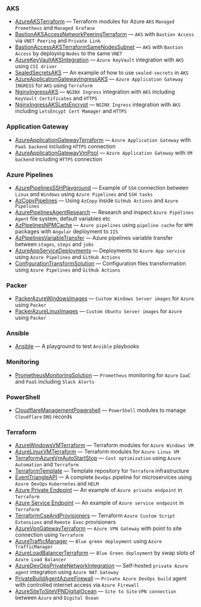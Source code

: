 ### AKS

- [AzureAKSTerraform](https://github.com/kolosovpetro/AzureAKSTerraform) &mdash; Terraform modules for Azure `AKS` `Managed Prometheus` and `Managed Grafana`
- [BastionAKSAccessNetworkPeeringTerraform](https://github.com/kolosovpetro/BastionAKSAccessNetworkPeeringTerraform) &mdash; `AKS` with `Bastion Access` via `VNET Peering` and `Private Link`
- [BastionAccessAKSTerraformSameNodesSubnet](https://github.com/kolosovpetro/BastionAccessAKSTerraformSameNodesSubnet) &mdash; `AKS` with `Bastion Access` by deploying `Nodes` to the same `VNET`
- [AzureKeyVaultAKSIntegration](https://github.com/kolosovpetro/AzureKeyVaultAKSIntegration) &mdash; `Azure KeyVault` integration with `AKS` using `CSI driver`
- [SealedSecretsAKS](https://github.com/kolosovpetro/SealedSecretsAKS) &mdash; An example of how to use `sealed-secrets` in `AKS`
- [AzureApplicationGatewayIngressAKS](https://github.com/kolosovpetro/AzureApplicationGatewayIngressAKS) &mdash; `Azure Application Gateway` `INGRESS` for `AKS` using `Terraform`
- [NginxIngressAKS](https://github.com/kolosovpetro/NginxIngressAKS) &mdash; `NGINX Ingress` integration with `AKS` including `KeyVault Certificates` and `HTTPS`
- [NginxIngressAKSLetsEncrypt](https://github.com/kolosovpetro/NginxIngressAKSLetsEncrypt) &mdash; `NGINX Ingress` integration with `AKS` including `LetsEncypt Cert Mamager` and `HTTPS`

### Application Gateway

- [AzureApplicationGatewayTerraform](https://github.com/kolosovpetro/AzureApplicationGatewayTerraform) &mdash; `Azure Application Gateway` with `PaaS backend` including `HTTPS` connection
- [AzureApplicationGatewayVmPool](https://github.com/kolosovpetro/AzureApplicationGatewayVmPool) &mdash; `Azure Application Gateway` with `VM backend` including `HTTPS` connection

### Azure Pipelines

- [AzurePipelinesSSHPlayground](https://github.com/kolosovpetro/AzurePipelinesSSHPlayground) &mdash; Example of `SSH` connection between `Linux` and `Windows` using `Azure Pipelines` and `SSH tasks`
- [AzCopyPipelines](https://github.com/kolosovpetro/AzCopyPipelines) &mdash; Using `AzCopy` inside `GitHub Actions` and `Azure Pipelines`
- [AzurePipelinesAgentResearch](https://github.com/kolosovpetro/AzurePipelinesAgentResearch) &mdash; Research and inspect `Azure Pipelines Agent` file system, default variables etc
- [AzPipelinesNPMCache](https://github.com/kolosovpetro/AzPipelinesNPMCache) &mdash; `Azure pipelines` using `pipeline cache` for `NPM` packages with `Angular` deployment to `IIS`
- [AzPipelinesVariableTransfer](https://github.com/kolosovpetro/AzPipelinesVariableTransfer) &mdash; Azure pipelines variable transfer between `stages`, `steps` and `jobs`
- [AzureAppServiceDeployments](https://github.com/kolosovpetro/AzureAppServiceDeployments) &mdash; Deployments to `Azure App service` using `Azure Pipelines` and `GitHub Actions`
- [ConfigurationTransformSolution](https://github.com/kolosovpetro/ConfigurationTransformSolution) &mdash; Configuration files transformation using `Azure Pipelines` and `GitHub Actions`

### Packer

- [PackerAzureWindowsImages](https://github.com/kolosovpetro/PackerAzureWindowsImages) &mdash; `Custom Windows Server images` for `Azure` using `Packer`
- [PackerAzureLinuxImages](https://github.com/kolosovpetro/PackerAzureLinuxImages) &mdash; `Custom Ubuntu Server images` for `Azure` using `Packer`

### Ansible

- [Ansible](https://github.com/kolosovpetro/Ansible) &mdash; A playground to test `Ansible` playbooks

### Monitoring

- [PrometheusMonitoringSolution](https://github.com/kolosovpetro/Prometheus) &mdash; `Prometheus` monitoring for `Azure` `IaaC` and `PaaS` including `Slack Alerts`

### PowerShell

- [CloudflareManagementPowershell](https://github.com/kolosovpetro/CloudflareManagementPowershell) &mdash; `PowerShell` modules to manage `Cloudflare` `DNS` records

### Terraform

- [AzureWindowsVMTerraform](https://github.com/kolosovpetro/AzureWindowsVMTerraform) &mdash; Terraform modules for `Azure Windows VM`
- [AzureLinuxVMTerraform](https://github.com/kolosovpetro/AzureLinuxVMTerraform) &mdash; Terraform modules for `Azure Linux VM`
- [TerraformAzureVmAutoStartStop](https://github.com/kolosovpetro/TerraformAzureVmAutoStartStop) &mdash; `Cost optimization` using `Azure Automation` and `Terraform`
- [TerraformTemplate](https://github.com/kolosovpetro/terraform-template) &mdash; Template repository for `Terraform` infrastructure
- [EventTriangleAPI](https://github.com/EventTriangle/EventTriangleAPI) &mdash; A complete `DevOps` pipeline for microservices using `Azure DevOps` `Kubernetes` and `HELM`
- [Azure Private Endpoint](https://github.com/kolosovpetro/AzurePrivateEndpoint) &mdash; An example of `Azure private endpoint` in `Terraform`
- [Azure Service Endpoint](https://github.com/kolosovpetro/AzureServiceEndpoint) &mdash; An example of `Azure service endpoint` in `Terraform`
- [TerraformCseAndProvisioners](https://github.com/kolosovpetro/TerraformCseAndProvisioners) &mdash; Terraform `Azure Custom Script Extensions` and `Remote Exec` provisioners
- [AzureVpnGatewayTerraform](https://github.com/kolosovpetro/AzureVpnGatewayTerraform) &mdash; `Azure VPN Gateway` with point to site connection using `Terraform`
- [AzureTrafficManager](https://github.com/kolosovpetro/AzureTrafficManager) &mdash; `Blue green deployment` using `Azure TrafficManager`
- [AzureLoadBalancerTerraform](https://github.com/kolosovpetro/AzureLoadBalancerTerraform) &mdash; `Blue Green deployment` by swap slots of `Azure Load Balancer`
- [AzureDevOpsPrivateNetworkIntegration](https://github.com/kolosovpetro/AzureDevOpsPrivateNetworkIntegration) &mdash; Self-hosted `private Azure agent` integration using `Azure NAT Gateway`
- [PrivateBuildAgentAzureFirewall](https://github.com/kolosovpetro/PrivateBuildAgentAzureFirewall) &mdash; `Private Azure DevOps build` agent with controlled internet access via `Azure Firewall`
- [AzureSiteToSiteVPNDigitalOcean](https://github.com/kolosovpetro/AzureSiteToSiteVPNDigitalOcean) &mdash; `Site to Site` `VPN connection` between `Azure` and `Digital Ocean`
